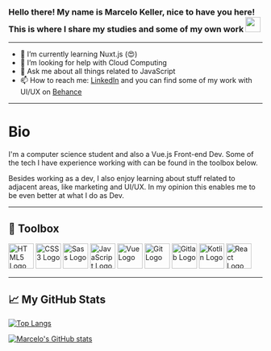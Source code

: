 ### Hello there! My name is Marcelo Keller, nice to have you here! This is where I share my studies and some of my own work <img src="https://raw.githubusercontent.com/MartinHeinz/MartinHeinz/master/wave.gif" width="30px">

<!--
**kellervmarcelo/kellervmarcelo** is a ✨ _special_ ✨ repository because its `README.md` (this file) appears on your GitHub profile.

Here are some ideas to get you started:
-->
***
- 🌱 I’m currently learning Nuxt.js (😍)
- 🤔 I’m looking for help with Cloud Computing
- 💬 Ask me about all things related to JavaScript
- 📫 How to reach me: [LinkedIn](https://www.linkedin.com/in/kellervmarcelo/) and you can find some of my work with UI/UX on [Behance](https://www.behance.net/marcelomkv)
---

# Bio
I'm a computer science student and also a Vue.js Front-end Dev. Some of the tech I have experience working with can be found in the toolbox below. 

Besides working as a dev, I also enjoy learning about stuff related to adjacent areas, like marketing and UI/UX. In my opinion this enables me to be even better at what I do as Dev. 

---

## 🧰 Toolbox
<img src="https://cdn.worldvectorlogo.com/logos/html5.svg" alt="HTML5 Logo" width="50" height="50"/> 
<img src="https://cdn.worldvectorlogo.com/logos/css-5.svg" alt="CSS3 Logo" width="50" height="50"/> 
<img src="https://cdn.worldvectorlogo.com/logos/sass-1.svg" alt="Sass Logo" width="50" height="50"/> 
<img src="https://cdn.worldvectorlogo.com/logos/logo-javascript.svg" alt="JavaScript Logo" width="50" height="50"/>
<img src="https://cdn.worldvectorlogo.com/logos/vue-js-1.svg" alt="Vue Logo" width="50" height="50"/> 
<img src="https://cdn.worldvectorlogo.com/logos/git.svg" alt="Git Logo" width="50" height="50"/> 
<img src="https://cdn.worldvectorlogo.com/logos/gitlab-1.svg" alt="Gitlab Logo" width="50" height="50"/> 
<img src="https://cdn.worldvectorlogo.com/logos/kotlin.svg" alt="Kotlin Logo" width="50" height="50"/> 
<img src="https://cdn.worldvectorlogo.com/logos/react-2.svg" alt="React Logo" width="50" height="50"/> 

---

## &#x1f4c8; My GitHub Stats

[![Top Langs](https://github-readme-stats.vercel.app/api/top-langs/?username=kellervmarcelo&hide=java,html,css&theme=dark)](https://github.com/kellervmarcelo/github-readme-stats)

[![Marcelo's GitHub stats](https://github-readme-stats.vercel.app/api?username=kellervmarcelo&theme=dark)](https://github.com/kellervmarcelo/github-readme-stats)



